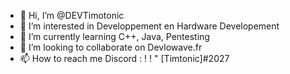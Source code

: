 - 👋 Hi, I’m @DEVTimotonic
- 👀 I’m interested in Developpement en Hardware Developement
- 🌱 I’m currently learning C++, Java, Pentesting
- 💞️ I’m looking to collaborate on Devlowave.fr
- 📫 How to reach me Discord : ! ! " [Timtonic]#2027

<!---
DEVTimotonic/DEVTimotonic is a ✨ special ✨ repository because its `README.md` (this file) appears on your GitHub profile.
You can click the Preview link to take a look at your changes.
--->

